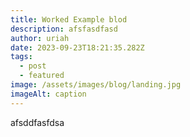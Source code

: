 ```yaml
---
title: Worked Example blod
description: afsfasdfasd
author: uriah
date: 2023-09-23T18:21:35.282Z
tags:
  - post
  - featured
image: /assets/images/blog/landing.jpg
imageAlt: caption
---
```

afsddfasfdsa